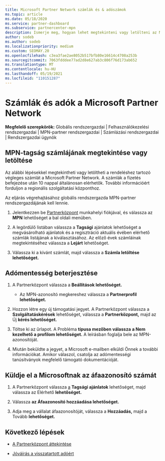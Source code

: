 ```yaml
---
title: Microsoft Partner Network számlák és & adószámok
ms.topic: article
ms.date: 05/18/2020
ms.service: partner-dashboard
ms.subservice: partnercenter-mpn
description: Ismerje meg, hogyan lehet megtekinteni vagy letölteni az MPN-tagság számláját, be kell küldeni az adómentességet, és hogyan küldheti el a Microsoftnak az áfaazonosító számát.
author: sodeb
ms.author: sodeb
ms.localizationpriority: medium
ms.custom: SEOMAY.20
ms.openlocfilehash: c3ea3fae2ae8052b517bfb80e16614c4708a253b
ms.sourcegitcommit: 7063fdddee77ad2d8e627ab3c806f76d173ab652
ms.translationtype: MT
ms.contentlocale: hu-HU
ms.lasthandoff: 05/19/2021
ms.locfileid: "110151287"
---
```

# <a name="invoices-and-taxes-in-the-microsoft-partner-network"></a>Számlák és adók a Microsoft Partner Network

**Megfelelő szerepkörök:** Globális rendszergazdai | Felhasználókezelési rendszergazdai | MPN-partner rendszergazdai | Számlázási rendszergazdai | Rendszergazdai ügynök

## <a name="view-or-download-your-mpn-membership-invoice"></a>MPN-tagság számlájának megtekintése vagy letöltése

Az alábbi lépésekkel megtekintheti vagy letöltheti a rendeléshez tartozó végleges számlát a Microsoft Partner Network. A számlák a fizetés befejezése után 10 nappal általánosan elérhetők. További információért forduljon a regionális szolgáltatási központhoz.  

Az eljárás végrehajtásához globális rendszergazda MPN-partner rendszergazdájának kell lennie. 

1.  Jelentkezzen be [Partnerközpont](https://partner.microsoft.com/dashboard/home) munkahelyi fiókjával, és válassza az **MPN** lehetőséget a bal oldali menüben.

4.  A legördülő listában válassza a **Tagsági** ajánlatok lehetőséget a megvásárolható ajánlatok és a regisztráció aktuális évében elérhető számlák listájának a kiválasztásához. Az előző évek számláinak megtekintéséhez válassza a **Lejárt** lehetőséget.

6.  Válassza ki a kívánt számlát, majd válassza a **Számla letöltése lehetőséget.** 

## <a name="file-a-tax-exemption"></a>Adómentesség beterjesztése

1.  A Partnerközpont válassza a **Beállítások lehetőséget.**
    - Az MPN-azonosító megkereshez válassza a **Partnerprofil lehetőséget.**

2.  Hozzon létre egy új támogatási jegyet. A Partnerközpont válassza a **Szolgáltatáskérések** lehetőséget, válassza a **Partnerközpont,** majd az Új **kérés lehetőséget.**

3.  Töltse ki az űrlapot. A Probléma **típusa mezőben válassza** **a Nem kezelhető a profilom lehetőséget.** A leírásban foglalja bele az MPN-azonosítóját.

4.  Miután beküldte a jegyet, a Microsoft e-mailben elküldi Önnek a további információkat. Amikor válaszol, csatolja az adómentességi tanúsítványok megfelelő támogató dokumentációját.

## <a name="send-microsoft-your-vat-id-number"></a>Küldje el a Microsoftnak az áfaazonosító számát

1.  A Partnerközpont válassza [a](https://partner.microsoft.com/dashboard/home) **Tagsági ajánlatok** lehetőséget, majd válassza az Elérhető **lehetőséget.** 

2.  Válassza **az Áfaazonosító hozzáadása lehetőséget.** 

3.  Adja meg a vállalat áfaazonosítóját, válassza a **Hozzáadás,** majd a Tovább **lehetőséget.** 

## <a name="next-steps"></a>Következő lépések

- [A Partnerközpont áttekintése](billing-basics.md)

- [Jóváírás a visszatartott adóért](withholding-tax-credit-form.md)